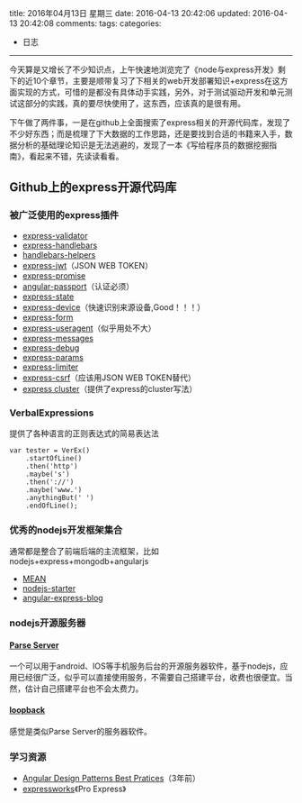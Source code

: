 title: 2016年04月13日 星期三
date: 2016-04-13 20:42:06
updated: 2016-04-13 20:42:08
comments: 
tags:
categories:
- 日志

---

今天算是又增长了不少知识点，上午快速地浏览完了《node与express开发》剩下的近10个章节，主要是顺带复习了下相关的web开发部署知识+express在这方面实现的方式，可惜的是都没有具体动手实践，另外，对于测试驱动开发和单元测试这部分的实践，真的要尽快使用了，这东西，应该真的是很有用。

下午做了两件事，一是在github上全面搜索了express相关的开源代码库，发现了不少好东西；而是梳理了下大数据的工作思路，还是要找到合适的书籍来入手，数据分析的基础理论知识是无法逃避的，发现了一本《写给程序员的数据挖掘指南》，看起来不错，先读读看看。

## Github上的express开源代码库

### 被广泛使用的express插件

+ [express-validator](https://github.com/ctavan/express-validator) 
+ [express-handlebars](https://github.com/ericf/express-handlebars)
+ [handlebars-helpers](https://github.com/assemble/handlebars-helpers)
+ [express-jwt](https://github.com/auth0/express-jwt)（JSON WEB TOKEN）
+ [express-promise](https://github.com/luin/express-promise)
+ [angular-passport](https://github.com/DaftMonk/angular-passport)（认证必须）
+ [express-state](https://github.com/yahoo/express-state)
+ [express-device](https://github.com/rguerreiro/express-device)（快速识别来源设备,Good！！！）
+ [express-form](https://github.com/dandean/express-form)
+ [express-useragent](https://github.com/dandean/express-form)（似乎用处不大）
+ [express-messages](https://github.com/expressjs/express-messages)
+ [express-debug](https://github.com/devoidfury/express-debug)
+ [express-params](https://github.com/expressjs/express-params)
+ [express-limiter](https://github.com/ded/express-limiter)
+ [express-csrf](https://github.com/yesbabyyes/express-csrf)（应该用JSON WEB TOKEN替代）
+ [express cluster](https://github.com/rowanmanning/learning-express-cluster)（提供了express的cluster写法）

### VerbalExpressions

提供了各种语言的正则表达式的简易表达法

```
var tester = VerEx()
    .startOfLine()
    .then('http')
    .maybe('s')
    .then('://')
    .maybe('www.')
    .anythingBut(' ')
    .endOfLine();
```

### 优秀的nodejs开发框架集合

通常都是整合了前端后端的主流框架，比如nodejs+express+mongodb+angularjs

+ [MEAN](https://github.com/linnovate/mean)
+ [nodejs-starter](https://github.com/rickyrauch/nodejs-starter)
+ [angular-express-blog](https://github.com/btford/angular-express-blog)

### nodejs开源服务器

#### [Parse Server](https://github.com/ParsePlatform/parse-server)

一个可以用于android、IOS等手机服务后台的开源服务器软件，基于nodejs，应用已经很广泛，似乎可以直接使用服务，不需要自己搭建平台，收费也很便宜。当然，估计自己搭建平台也不会太费力。

#### [loopback](https://github.com/strongloop/loopback)

感觉是类似Parse Server的服务器软件。

### 学习资源

+ [Angular Design Patterns Best Pratices](https://github.com/trochette/Angular-Design-Patterns-Best-Practices)（3年前）
+ [expressworks](https://github.com/azat-co/expressworks)《Pro Express》

